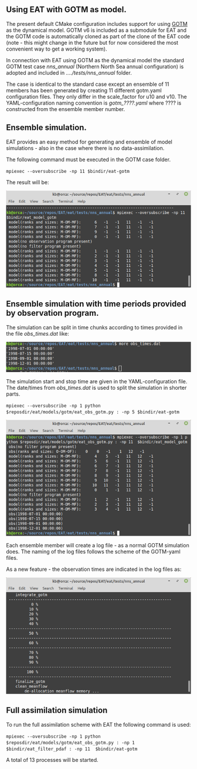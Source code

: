 ## Using EAT with GOTM as model.

The present default CMake configuration includes support for using [GOTM](https://www.gotm.net) as the dynamical model. GOTM v6 is included as a submodule for EAT and the GOTM code is automatically cloned as part of the clone of the EAT code (note - this might change in the future but for now considered the most convenient way to get a working system). 

In connection with EAT using GOTM as the dynamical model the standard GOTM test case *nns_annual* (Northern North Sea annual configuration) is adopted and included in *..../tests/nns_annual* folder.

The case is identical to the standard case except an ensemble of 11 members has been generated by creating 11 different gotm.yaml configuration files. They only differ in the scale\_factor for u10 and v10. The YAML-configuration naming convention is *gotm_????.yaml* where ???? is constructed from the ensemble member number. 

## Ensemble simulation.

EAT provides an easy method for generating and ensemble of model simulations - also in the case where there is no data-assimilation. 

The following command must be executed in the GOTM case folder. 

`mpiexec --oversubscribe -np 11 $bindir/eat-gotm`

The result will be:

![ensemble](./ensemble.png)

## Ensemble simulation with time periods provided by observation program.

The simulation can be split in time chunks according to times provided in the file *obs_times.dat* like:

![obs_times](./obs_times.png)

The simulation start and stop time are given in the YAML-configuration file. The date/times from *obs_times.dat* is used to split the simulation in shorter parts.

`mpiexec --oversubscribe -np 1 python $reposdir/eat/models/gotm/eat_obs_gotm.py : -np 5 $bindir/eat-gotm`

![ensemble_split](./ensemble_split.png)

Each ensemble member will create a log file - as a normal GOTM simulation does. The naming of the log files follows the scheme of the GOTM-yaml files.

As a new feature - the observation times are indicated in the log files as:

![logfile](./logfile.png)

## Full assimilation simulation

To run the full assimilation scheme with EAT the following command is used:

`mpiexec --oversubscribe -np 1 python $reposdir/eat/models/gotm/eat_obs_gotm.py : -np 1 $bindir/eat_filter_pdaf : -np 11  $bindir/eat-gotm`

A total of 13 processes will be started.
